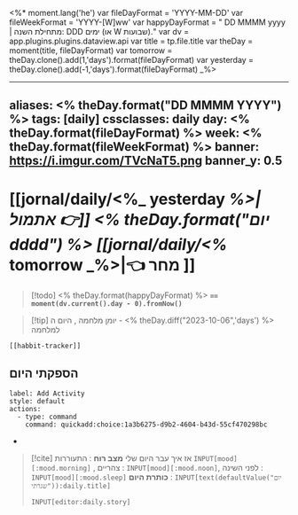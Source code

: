 <%*
moment.lang('he')
var fileDayFormat = 'YYYY-MM-DD'
var fileWeekFormat = 'YYYY-[W]ww' 
var happyDayFormat = " DD MMMM yyyy | מתחילת השנה: DDD ימים (או W שבועות)."
var dv = app.plugins.plugins.dataview.api
var title = tp.file.title
var theDay = moment(title, fileDayFormat)
var tomorrow  = theDay.clone().add(1,'days').format(fileDayFormat)
var yesterday  = theDay.clone().add(-1,'days').format(fileDayFormat)
_%>

---
aliases: <% theDay.format("DD MMMM YYYY") %>
tags: [daily]
cssclasses: daily
day: <% theDay.format(fileDayFormat) %>
week: <% theDay.format(fileWeekFormat) %>
banner: https://i.imgur.com/TVcNaT5.png
banner_y: 0.5
---

# [[jornal/daily/<%_ yesterday _%>|אתמול 👉]] <% theDay.format("יום dddd") %> [[jornal/daily/<%_ tomorrow _%>|👈 מחר ]]

> [!todo]  <% theDay.format(happyDayFormat) %> 
> **`== moment(dv.current().day - 0).fromNow()`**

> [!tip]  יומן מלחמה , היום ה - <% theDay.diff("2023-10-06",'days') %> למלחמה

```meta-bind-embed
[[habbit-tracker]]
```

## הספקתי היום

```meta-bind-button
label: Add Activity
style: default
actions: 
  - type: command
    command: quickadd:choice:1a3b6275-d9b2-4604-b43d-55cf470298bc

```
-  

> [!cite] אז איך עבר היום שלי
> **מצב רוח** :  התעוררות `INPUT[mood][:mood.morning]` , צהריים : `INPUT[mood][:mood.noon]`,  לפני השינה :  `INPUT[mood][:mood.sleep]`
> **כותרת היום** : `INPUT[text(defaultValue("יום שגרתי")):daily.title]`
> ```meta-bind
> INPUT[editor:daily.story]
> ```